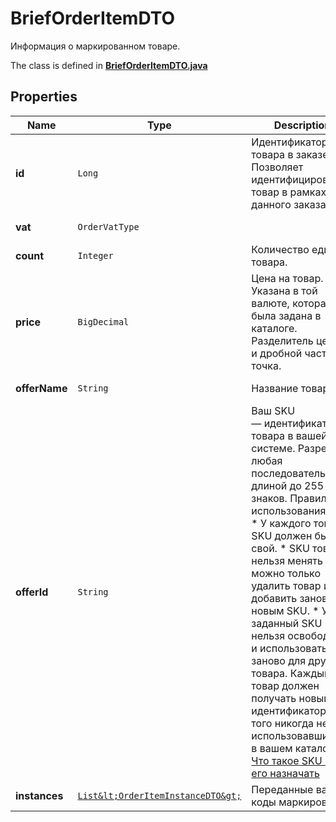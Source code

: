 

# BriefOrderItemDTO

Информация о маркированном товаре.

The class is defined in **[BriefOrderItemDTO.java](../../src/main/java/org/openapitools/model/BriefOrderItemDTO.java)**

## Properties

Name | Type | Description | Notes
------------ | ------------- | ------------- | -------------
**id** | `Long` | Идентификатор товара в заказе.  Позволяет идентифицировать товар в рамках данного заказа.  |  [optional property]
**vat** | `OrderVatType` |  |  [optional property]
**count** | `Integer` | Количество единиц товара. |  [optional property]
**price** | `BigDecimal` | Цена на товар. Указана в той валюте, которая была задана в каталоге. Разделитель целой и дробной части — точка.  |  [optional property]
**offerName** | `String` | Название товара. |  [optional property]
**offerId** | `String` | Ваш SKU — идентификатор товара в вашей системе.  Разрешена любая последовательность длиной до 255 знаков.  Правила использования SKU:  * У каждого товара SKU должен быть свой.  * SKU товара нельзя менять — можно только удалить товар и добавить заново с новым SKU.  * Уже заданный SKU нельзя освободить и использовать заново для другого товара. Каждый товар должен получать новый идентификатор, до того никогда не использовавшийся в вашем каталоге.  [Что такое SKU и как его назначать](https://yandex.ru/support/marketplace/assortment/add/index.html#fields)  |  [optional property]
**instances** | [`List&lt;OrderItemInstanceDTO&gt;`](OrderItemInstanceDTO.md) | Переданные вами коды маркировки. |  [optional property]









